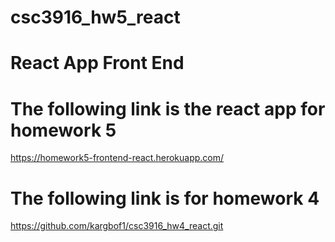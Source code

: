 # csc3916_hw5_react
# React App Front End 
# The following link is the react app for homework 5 
https://homework5-frontend-react.herokuapp.com/
# The following link is for homework 4 
https://github.com/kargbof1/csc3916_hw4_react.git
